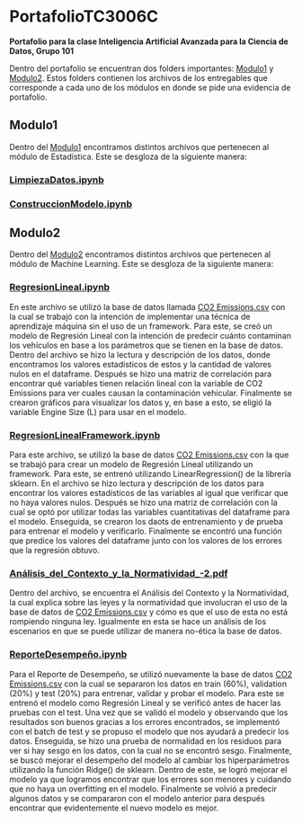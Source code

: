 # PortafolioTC3006C
**Portafolio para la clase Inteligencia Artificial Avanzada para la Ciencia de Datos, Grupo 101**

Dentro del portafolio se encuentran dos folders importantes: [Modulo1](Modulo1) y [Modulo2](Modulo2). Estos folders contienen los archivos de los entregables que corresponde a cada uno de los módulos en donde se pide una evidencia de portafolio. 


## Modulo1
Dentro del [Modulo1](Modulo1) encontramos distintos archivos que pertenecen al módulo de Estadística. Este se desgloza de la siguiente manera:

### [LimpiezaDatos.ipynb](Modulo1/LimpiezaDatos.ipynb)


### [ConstruccionModelo.ipynb](Modulo1/ConstruccionModelo.ipynb)





## Modulo2
Dentro del [Modulo2](Modulo2) encontramos distintos archivos que pertenecen al módulo de Machine Learning. Este se desgloza de la siguiente manera:

### [RegresionLineal.ipynb](Modulo2/Portafolio1/RegresionLineal.ipynb)
En este archivo se utilizó la base de datos llamada [CO2 Emissions.csv](https://www.kaggle.com/datasets/bhuviranga/co2-emissions?select=CO2+Emissions.csv) con la cual se trabajó con la intención de implementar una técnica de aprendizaje máquina sin el uso de un framework. Para este, se creó un modelo de Regresión Lineal con la intención de predecir cuánto contaminan los vehículos en base a los parámetros que se tienen en la base de datos. Dentro del archivo se hizo la lectura y descripción de los datos, donde encontramos los valores estadísticos de estos y la cantidad de valores nulos en el dataframe. Después se hizo una matriz de correlación para encontrar qué variables tienen relación lineal con la variable de CO2 Emissions para ver cuales causan la contaminación vehicular. Finalmente se crearon gráficos para visualizar los datos y, en base a esto, se eligió la variable Engine Size (L) para usar en el modelo. 


### [RegresionLinealFramework.ipynb](Modulo2/Portafolio1/RegresionLinealFramework.ipynb)
Para este archivo, se utilizó la base de datos [CO2 Emissions.csv](https://www.kaggle.com/datasets/bhuviranga/co2-emissions?select=CO2+Emissions.csv) con la que se trabajó para crear un modelo de Regresión Lineal utilizando un framework. Para este, se entrenó utilizando LinearRegression() de la librería sklearn. En el archivo se hizo lectura y descripción de los datos para encontrar los valores estadísticos de las variables al igual que verificar que no haya valores nulos. Después se hizo una matriz de correlación con la cual se optó por utilizar todas las variables cuantitativas del dataframe para el modelo. Enseguida, se crearon los daots de entrenamiento y de prueba para entrenar el modelo y verificarlo. Finalmente se encontró una función que predice los valores del dataframe junto con los valores de los errores que la regresión obtuvo.


### [Análisis_del_Contexto_y_la_Normatividad_-2.pdf](Modulo2/Portafolio1/Análisis_del_Contexto_y_la_Normatividad_-2.pdf)
Dentro del archivo, se encuentra el Análisis del Contexto y la Normatividad, la cual explica sobre las leyes y la normatividad que involucran el uso de la base de datos de [CO2 Emissions.csv](https://www.kaggle.com/datasets/bhuviranga/co2-emissions?select=CO2+Emissions.csv) y cómo es que el uso de esta no está rompiendo ninguna ley. Igualmente en esta se hace un análisis de los escenarios en que se puede utilizar de manera no-ética la base de datos.


### [ReporteDesempeño.ipynb](Modulo2/Portafolio1/ReporteDesempeño.ipynb)
Para el Reporte de Desempeño, se utilizó nuevamente la base de datos [CO2 Emissions.csv](https://www.kaggle.com/datasets/bhuviranga/co2-emissions?select=CO2+Emissions.csv) con la cual se separaron los datos en train (60%), validation (20%) y test (20%) para entrenar, validar y probar el modelo. Para este se entrenó el modelo como Regresión Lineal y se verificó antes de hacer las pruebas con el test. Una vez que se validó el modelo y observando que los resultados son buenos gracias a los errores encontrados, se implementó con el batch de test y se propuso el modelo que nos ayudará a predecir los datos. Enseguida, se hizo una prueba de normalidad en los residuos para ver si hay sesgo en los datos, con la cual no se encontró sesgo. Finalmente, se buscó mejorar el desempeño del modelo al cambiar los hiperparámetros utilizando la función Ridge() de sklearn. Dentro de este, se logró mejorar el modelo ya que logramos encontrar que los errores son menores y cuidando que no haya un overfitting en el modelo. Finalmente se volvió a predecir algunos datos y se compararon con el modelo anterior para después encontrar que evidentemente el nuevo modelo es mejor.
